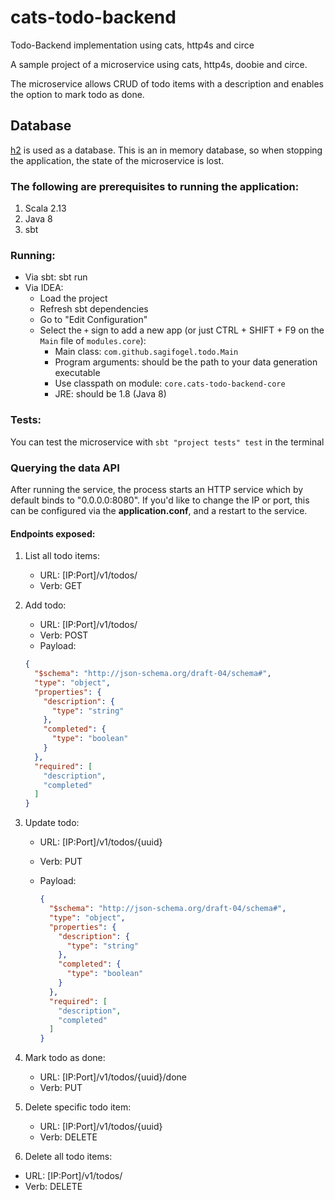 # cats-todo-backend

Todo-Backend implementation using cats, http4s and circe

A sample project of a microservice using cats, http4s, doobie and circe.

The microservice allows CRUD of todo items with a description and enables the option to mark todo as done.


## Database

[h2](http://www.h2database.com/) is used as a database. This is an in memory database, so when stopping the application, the state of the
microservice is lost.

### The following are prerequisites to running the application:

1. Scala 2.13
2. Java 8
3. sbt

### Running:

- Via sbt: sbt run
- Via IDEA: 
    - Load the project
    - Refresh sbt dependencies
    - Go to "Edit Configuration"
    - Select the `+` sign to add a new app (or just CTRL + SHIFT + F9 on the `Main` file of `modules.core`):
        - Main class: `com.github.sagifogel.todo.Main`
        - Program arguments: should be the path to your data generation executable
        - Use classpath on module: `core.cats-todo-backend-core`
        - JRE: should be 1.8 (Java 8)
        

### Tests:

You can test the microservice with `sbt "project tests" test` in the terminal
    
### Querying the data API

After running the service, the process starts an HTTP service which by default binds 
to "0.0.0.0:8080". If you'd like to change the IP or port, this can be configured via 
the **application.conf**, and a restart to the service.

#### Endpoints exposed:

1. List all todo items:
    - URL: [IP:Port]/v1/todos/
    - Verb: GET
    
2. Add todo:
    - URL: [IP:Port]/v1/todos/
    - Verb: POST
    - Payload:
    
    ```json
    {
      "$schema": "http://json-schema.org/draft-04/schema#",
      "type": "object",
      "properties": {
        "description": {
          "type": "string"
        },
        "completed": {
          "type": "boolean"
        }
      },
      "required": [
        "description",
        "completed"
      ]
    }
    ```
   
3. Update todo:
    - URL: [IP:Port]/v1/todos/{uuid}
    - Verb: PUT
    - Payload:
    
        ```json
        {
          "$schema": "http://json-schema.org/draft-04/schema#",
          "type": "object",
          "properties": {
            "description": {
              "type": "string"
            },
            "completed": {
              "type": "boolean"
            }
          },
          "required": [
            "description",
            "completed"
          ]
        }
        ```
      
 4. Mark todo as done:
     - URL: [IP:Port]/v1/todos/{uuid}/done
     - Verb: PUT
     
 5. Delete specific todo item:
     - URL: [IP:Port]/v1/todos/{uuid}
     - Verb: DELETE
     
5. Delete all todo items:
  - URL: [IP:Port]/v1/todos/
  - Verb: DELETE    
  
  
  
  